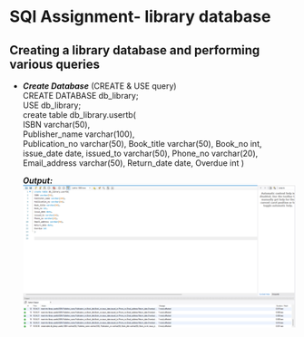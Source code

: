 # SQl Assignment- library database
## Creating a library database and performing various queries
- ***Create Database*** (CREATE & USE query) <br>
  CREATE DATABASE db_library; <br>
  USE db_library;  
  create table db_library.usertb(  
  ISBN varchar(50),  
  Publisher_name varchar(100),  
  Publication_no varchar(50),
  Book_title varchar(50),
  Book_no int,
  issue_date date,
  issued_to varchar(50),
  Phone_no varchar(20),
  Email_address varchar(50),
  Return_date date,
  Overdue int
  )

  ***Output:***
  ![screenshot of database creation output.](https://github.com/anushkaarana/assignment-librarydb/blob/main/output/1.png)
